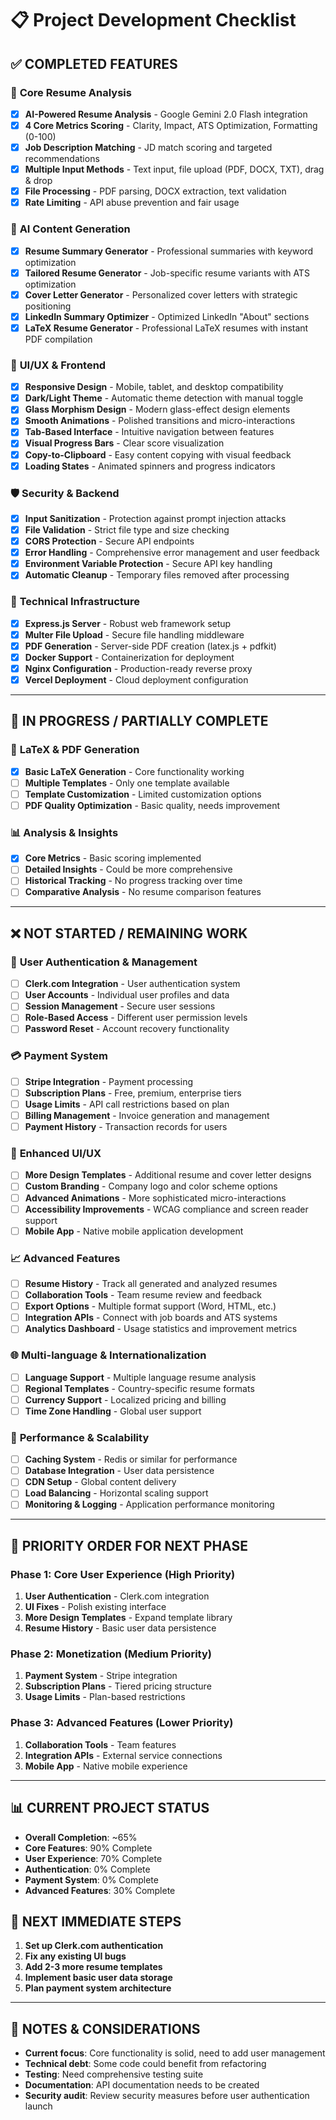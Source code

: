 # 📋 Project Development Checklist

## ✅ **COMPLETED FEATURES**

### 🎯 **Core Resume Analysis**

- [x] **AI-Powered Resume Analysis** - Google Gemini 2.0 Flash integration
- [x] **4 Core Metrics Scoring** - Clarity, Impact, ATS Optimization, Formatting (0-100)
- [x] **Job Description Matching** - JD match scoring and targeted recommendations
- [x] **Multiple Input Methods** - Text input, file upload (PDF, DOCX, TXT), drag & drop
- [x] **File Processing** - PDF parsing, DOCX extraction, text validation
- [x] **Rate Limiting** - API abuse prevention and fair usage

### 🤖 **AI Content Generation**

- [x] **Resume Summary Generator** - Professional summaries with keyword optimization
- [x] **Tailored Resume Generator** - Job-specific resume variants with ATS optimization
- [x] **Cover Letter Generator** - Personalized cover letters with strategic positioning
- [x] **LinkedIn Summary Optimizer** - Optimized LinkedIn "About" sections
- [x] **LaTeX Resume Generator** - Professional LaTeX resumes with instant PDF compilation

### 🎨 **UI/UX & Frontend**

- [x] **Responsive Design** - Mobile, tablet, and desktop compatibility
- [x] **Dark/Light Theme** - Automatic theme detection with manual toggle
- [x] **Glass Morphism Design** - Modern glass-effect design elements
- [x] **Smooth Animations** - Polished transitions and micro-interactions
- [x] **Tab-Based Interface** - Intuitive navigation between features
- [x] **Visual Progress Bars** - Clear score visualization
- [x] **Copy-to-Clipboard** - Easy content copying with visual feedback
- [x] **Loading States** - Animated spinners and progress indicators

### 🛡️ **Security & Backend**

- [x] **Input Sanitization** - Protection against prompt injection attacks
- [x] **File Validation** - Strict file type and size checking
- [x] **CORS Protection** - Secure API endpoints
- [x] **Error Handling** - Comprehensive error management and user feedback
- [x] **Environment Variable Protection** - Secure API key handling
- [x] **Automatic Cleanup** - Temporary files removed after processing

### 🔧 **Technical Infrastructure**

- [x] **Express.js Server** - Robust web framework setup
- [x] **Multer File Upload** - Secure file handling middleware
- [x] **PDF Generation** - Server-side PDF creation (latex.js + pdfkit)
- [x] **Docker Support** - Containerization for deployment
- [x] **Nginx Configuration** - Production-ready reverse proxy
- [x] **Vercel Deployment** - Cloud deployment configuration

---

## 🚧 **IN PROGRESS / PARTIALLY COMPLETE**

### 🔄 **LaTeX & PDF Generation**

- [x] **Basic LaTeX Generation** - Core functionality working
- [ ] **Multiple Templates** - Only one template available
- [ ] **Template Customization** - Limited customization options
- [ ] **PDF Quality Optimization** - Basic quality, needs improvement

### 📊 **Analysis & Insights**

- [x] **Core Metrics** - Basic scoring implemented
- [ ] **Detailed Insights** - Could be more comprehensive
- [ ] **Historical Tracking** - No progress tracking over time
- [ ] **Comparative Analysis** - No resume comparison features

---

## ❌ **NOT STARTED / REMAINING WORK**

### 🔐 **User Authentication & Management**

- [ ] **Clerk.com Integration** - User authentication system
- [ ] **User Accounts** - Individual user profiles and data
- [ ] **Session Management** - Secure user sessions
- [ ] **Role-Based Access** - Different user permission levels
- [ ] **Password Reset** - Account recovery functionality

### 💳 **Payment System**

- [ ] **Stripe Integration** - Payment processing
- [ ] **Subscription Plans** - Free, premium, enterprise tiers
- [ ] **Usage Limits** - API call restrictions based on plan
- [ ] **Billing Management** - Invoice generation and management
- [ ] **Payment History** - Transaction records for users

### 🎨 **Enhanced UI/UX**

- [ ] **More Design Templates** - Additional resume and cover letter designs
- [ ] **Custom Branding** - Company logo and color scheme options
- [ ] **Advanced Animations** - More sophisticated micro-interactions
- [ ] **Accessibility Improvements** - WCAG compliance and screen reader support
- [ ] **Mobile App** - Native mobile application development

### 📈 **Advanced Features**

- [ ] **Resume History** - Track all generated and analyzed resumes
- [ ] **Collaboration Tools** - Team resume review and feedback
- [ ] **Export Options** - Multiple format support (Word, HTML, etc.)
- [ ] **Integration APIs** - Connect with job boards and ATS systems
- [ ] **Analytics Dashboard** - Usage statistics and improvement metrics

### 🌐 **Multi-language & Internationalization**

- [ ] **Language Support** - Multiple language resume analysis
- [ ] **Regional Templates** - Country-specific resume formats
- [ ] **Currency Support** - Localized pricing and billing
- [ ] **Time Zone Handling** - Global user support

### 🔧 **Performance & Scalability**

- [ ] **Caching System** - Redis or similar for performance
- [ ] **Database Integration** - User data persistence
- [ ] **CDN Setup** - Global content delivery
- [ ] **Load Balancing** - Horizontal scaling support
- [ ] **Monitoring & Logging** - Application performance monitoring

---

## 🎯 **PRIORITY ORDER FOR NEXT PHASE**

### **Phase 1: Core User Experience (High Priority)**

1. **User Authentication** - Clerk.com integration
2. **UI Fixes** - Polish existing interface
3. **More Design Templates** - Expand template library
4. **Resume History** - Basic user data persistence

### **Phase 2: Monetization (Medium Priority)**

1. **Payment System** - Stripe integration
2. **Subscription Plans** - Tiered pricing structure
3. **Usage Limits** - Plan-based restrictions

### **Phase 3: Advanced Features (Lower Priority)**

1. **Collaboration Tools** - Team features
2. **Integration APIs** - External service connections
3. **Mobile App** - Native mobile experience

---

## 📊 **CURRENT PROJECT STATUS**

- **Overall Completion**: ~65%
- **Core Features**: 90% Complete
- **User Experience**: 70% Complete
- **Authentication**: 0% Complete
- **Payment System**: 0% Complete
- **Advanced Features**: 30% Complete

## 🚀 **NEXT IMMEDIATE STEPS**

1. **Set up Clerk.com authentication**
2. **Fix any existing UI bugs**
3. **Add 2-3 more resume templates**
4. **Implement basic user data storage**
5. **Plan payment system architecture**

---

## 📝 **NOTES & CONSIDERATIONS**

- **Current focus**: Core functionality is solid, need to add user management
- **Technical debt**: Some code could benefit from refactoring
- **Testing**: Need comprehensive testing suite
- **Documentation**: API documentation needs to be created
- **Security audit**: Review security measures before user authentication launch
